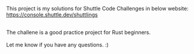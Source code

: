 This project is my solutions for Shuttle Code Challenges in below website: <br>
https://console.shuttle.dev/shuttlings <br>

<br>
The challene is a good practice project for Rust beginners.  <br>
<br>
Let me know if you have any questions. :)

